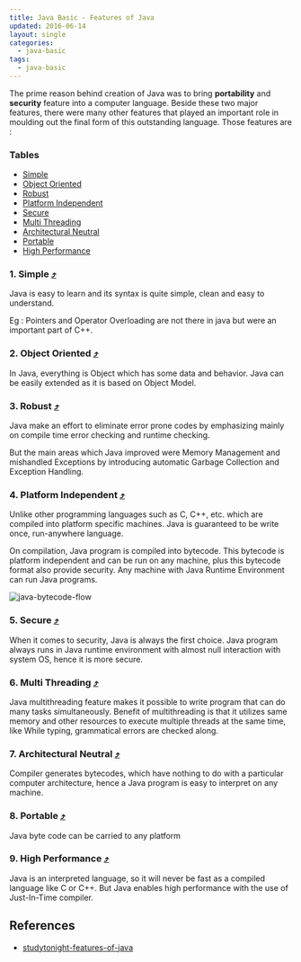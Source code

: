 ```yaml
---
title: Java Basic - Features of Java
updated: 2016-06-14
layout: single
categories:
  - java-basic
tags:
  - java-basic
---
```


The prime reason behind creation of Java was to bring **portability** and **security** feature into a computer language. Beside these two major features, there were many other features that played an important role in moulding out the final form of this outstanding language. Those features are :

### Tables

* [Simple](#simple-10548tables)
* [Object Oriented](#object-oriented-10548tables)
* [Robust](#robust-10548tables)
* [Platform Independent](#platform-independent-10548tables)
* [Secure](#secure-10548tables)
* [Multi Threading](#multi-threading-10548tables)
* [Architectural Neutral](#architectural-neutral-10548tables)
* [Portable](#portable-10548tables)
* [High Performance](#high-performance-10548tables)

### 1. Simple [&#10548;](#tables)

Java is easy to learn and its syntax is quite simple, clean and easy to understand.

Eg : Pointers and Operator Overloading are not there in java but were an important part of C++.

### 2. Object Oriented [&#10548;](#tables)

In Java, everything is Object which has some data and behavior. Java can be easily extended as it is based on Object Model.

### 3. Robust [&#10548;](#tables)

Java make an effort to eliminate error prone codes by emphasizing mainly on compile time error checking and runtime checking.

But the main areas which Java improved were Memory Management and mishandled Exceptions by introducing automatic Garbage Collection and Exception Handling.

### 4. Platform Independent [&#10548;](#tables)

Unlike other programming languages such as C, C++, etc. which are compiled into platform specific machines. Java is guaranteed to be write once, run-anywhere language.

On compilation, Java program is compiled into bytecode. This bytecode is platform independent and can be run on any machine, plus this bytecode format also provide security. Any machine with Java Runtime Environment can run Java programs.

![java-bytecode-flow](http://www.studytonight.com/java/images/java-platform-independent.jpg)

### 5. Secure [&#10548;](#tables)

When it comes to security, Java is always the first choice. Java program always runs in Java runtime environment with almost null interaction with system OS, hence it is more secure.

### 6. Multi Threading [&#10548;](#tables)

Java multithreading feature makes it possible to write program that can do many tasks simultaneously. Benefit of multithreading is that it utilizes same memory and other resources to execute multiple threads at the same time, like While typing, grammatical errors are checked along.

### 7. Architectural Neutral [&#10548;](#tables)

Compiler generates bytecodes, which have nothing to do with a particular computer architecture, hence a Java program is easy to interpret on any machine.

### 8. Portable [&#10548;](#tables)

Java byte code can be carried to any platform

### 9. High Performance [&#10548;](#tables)

Java is an interpreted language, so it will never be fast as a compiled language like C or C++. But Java enables high performance with the use of Just-In-Time compiler.

## References
* [studytonight-features-of-java](http://www.studytonight.com/java/features-of-java)